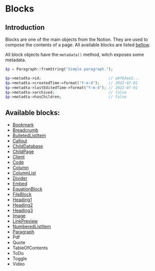 # Blocks

## Introduction

Blocks are one of the main objects from the Notion. They are used to compose the
contents of a page. All available blocks are listed [bellow](#available-blocks).

All block objects have the `metadata()` method, witch exposes some metadata.

```php
$p = Paragraph::fromString("Simple paragraph.");

$p->metadta->id;                              // a9f03ee5...
$p->metadta->createdTime->format("Y-m-d");    // 2022-07-01
$p->metadta->lastEditedTime->format("Y-m-d"); // 2022-07-01
$p->metadta->archived;                        // false
$p->metadta->hasChildren;                     // false
```

## Available blocks:

- [Bookmark](./Bookmark)
- [Breadcrumb](./Breadcrumb)
- [BulletedListItem](./BulletedListItem)
- [Callout](./Callout)
- [ChildDatabase](./ChildDatabase)
- [ChildPage](./ChildPage)
- [Client](./Client)
- [Code](./Code)
- [Column](./Column)
- [ColumnList](./ColumnList)
- [Divider](./Divider)
- [Embed](./Embed)
- [EquationBlock](./EquationBlock)
- [FileBlock](./FileBlock)
- [Heading1](./Heading1)
- [Heading2](./Heading2)
- [Heading3](./Heading3)
- [Image](./Image)
- [LinkPreview](./LinkPreview)
- [NumberedListItem](./NumberedListItem)
- [Paragraph](./Paragraph)
- Pdf
- Quote
- TableOfContents
- ToDo
- Toggle
- Video